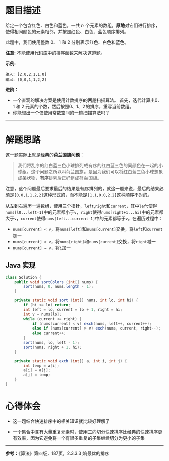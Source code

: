 # 题目描述

给定一个包含红色、白色和蓝色，一共 *n* 个元素的数组，**原地**对它们进行排序，使得相同颜色的元素相邻，并按照红色、白色、蓝色顺序排列。

此题中，我们使用整数 0、 1 和 2 分别表示红色、白色和蓝色。

**注意:**
不能使用代码库中的排序函数来解决这道题。

**示例:**

```
输入: [2,0,2,1,1,0]
输出: [0,0,1,1,2,2]
```

**进阶：**

- 一个直观的解决方案是使用计数排序的两趟扫描算法。
  首先，迭代计算出0、1 和 2 元素的个数，然后按照0、1、2的排序，重写当前数组。
- 你能想出一个仅使用常数空间的一趟扫描算法吗？

----

# 解题思路

这一题实际上就是经典的**荷兰国旗问题**：

> 我们将乱序的红白蓝三色小球排列成有序的红白蓝三色的同颜色在一起的小球组。这个问题之所以叫荷兰国旗，是因为我们可以将红白蓝三色小球想象成条状物，**有序**排列后正好组成荷兰国旗。

注意，这个问题最后要求最后的结果是有序排列的，就这一题来说，最后的结果必须是`[0,0,1,1,2,2]`这种形式的，而不能是`[1,1,0,0,2,2]`这种顺序不对的。

从左到右遍历一遍数组，使用三个指针，`left`,`right`和`current`，其中`left`使得`nums[l0...left-1]`中的元素都小于`v`，`right`使得`nums[right+1...hi]`中的元素都大于`v`，`current`使得`nums[left...current-1]`中的元素都等于`v`。在遍历过程中：

- `nums[current] < v`，将`nums[left]`和`nums[current]`交换，将`left`和`current`加一
- `nums[current] > v`，将`nums[right]`和`nums[current]`交换，将`right`减一
- `nums[current] = v`，将`i`加一

## Java 实现

```java
class Solution {
    public void sortColors (int[] nums) {
        sort(nums, 0, nums.length - 1);
    }

    private static void sort (int[] nums, int lo, int hi) {
        if (hi <= lo) return;
        int left = lo, current = lo + 1, right = hi;
        int v = nums[lo];
        while (current <= right) {
            if (nums[current] < v) exch(nums, left++, current++);
            else if (nums[current] > v) exch(nums, current, right--);
            else current++;
        }
        sort(nums, lo, left - 1);
        sort(nums, right + 1, hi);
    }

    private static void exch (int[] a, int i, int j) {
        int temp = a[i];
        a[i] = a[j];
        a[j] = temp;
    }
}
```

# 心得体会

- 这一题结合快速排序中的相关知识就比较好理解了

- 一个集合中含有大量重复元素时，使用三向切分快速排序比经典的快速排序更有效率，因为它避免将一个有很多重复的子集继续切分为更小的子集

---

**参考：**《算法》第四版，187页，2.3.3.3 熵最优的排序